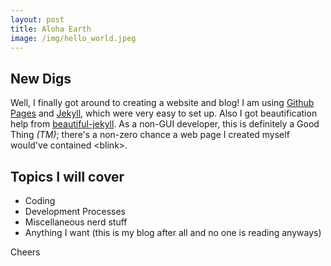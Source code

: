 ```yaml
---
layout: post
title: Aloha Earth
image: /img/hello_world.jpeg
---
```

## New Digs
Well, I finally got around to creating a website and blog! I am using [Github Pages](https://github.com/pages) and [Jekyll](https://jekyll.com), which were very easy to set up.  Also I got beautification help from [beautiful-jekyll](https://github.com/daattali/beautiful-jekyll).  As a non-GUI developer, this is definitely a Good Thing _(TM)_; there's a non-zero chance a web page I created myself would've contained \<blink\>.

## Topics I will cover
* Coding
* Development Processes
* Miscellaneous nerd stuff
* Anything I want (this is my blog after all and no one is reading anyways)

Cheers
